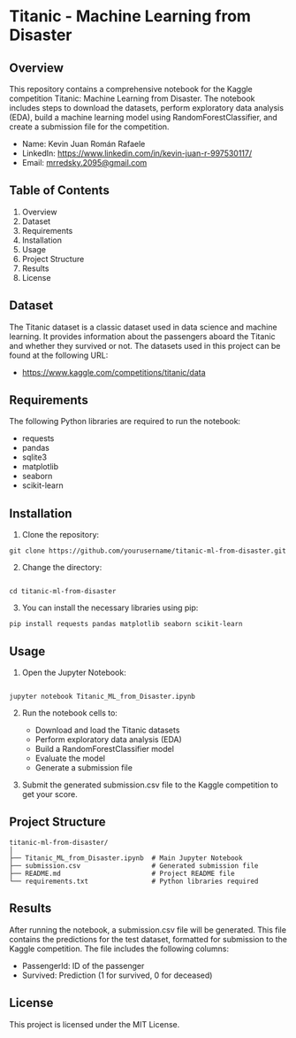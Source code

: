 # Titanic - Machine Learning from Disaster

## Overview
This repository contains a comprehensive notebook for the Kaggle competition Titanic: Machine Learning from Disaster. The notebook includes steps to download the datasets, perform exploratory data analysis (EDA), build a machine learning model using RandomForestClassifier, and create a submission file for the competition.

- Name: Kevin Juan Román Rafaele
- LinkedIn: https://www.linkedin.com/in/kevin-juan-r-997530117/
- Email: mrredsky.2095@gmail.com


## Table of Contents
1. Overview
2. Dataset
3. Requirements
4. Installation
5. Usage
6. Project Structure
7. Results
8. License

## Dataset
The Titanic dataset is a classic dataset used in data science and machine learning. It provides information about the passengers aboard the Titanic and whether they survived or not. The datasets used in this project can be found at the following URL:
- https://www.kaggle.com/competitions/titanic/data

## Requirements
The following Python libraries are required to run the notebook:
- requests
- pandas
- sqlite3
- matplotlib
- seaborn
- scikit-learn

## Installation
1. Clone the repository:
```
git clone https://github.com/yourusername/titanic-ml-from-disaster.git
```

2. Change the directory:

```

cd titanic-ml-from-disaster
```

3. You can install the necessary libraries using pip:
```
pip install requests pandas matplotlib seaborn scikit-learn
```


## Usage
1. Open the Jupyter Notebook:

```

jupyter notebook Titanic_ML_from_Disaster.ipynb
```

2. Run the notebook cells to:
   - Download and load the Titanic datasets
   - Perform exploratory data analysis (EDA)
   - Build a RandomForestClassifier model
   - Evaluate the model
   - Generate a submission file

3. Submit the generated submission.csv file to the Kaggle competition to get your score.

## Project Structure
```
titanic-ml-from-disaster/
│
├── Titanic_ML_from_Disaster.ipynb  # Main Jupyter Notebook
├── submission.csv                  # Generated submission file
├── README.md                       # Project README file
└── requirements.txt                # Python libraries required
```

## Results
After running the notebook, a submission.csv file will be generated. This file contains the predictions for the test dataset, formatted for submission to the Kaggle competition. The file includes the following columns:
- PassengerId: ID of the passenger
- Survived: Prediction (1 for survived, 0 for deceased)

## License
This project is licensed under the MIT License.
